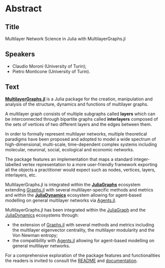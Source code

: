 # Abstract

## Title 

Multilayer Network Science in Julia with MultilayerGraphs.jl

## Speakers 

- Claudio Moroni (University of Turin);
- Pietro Monticone (University of Turin).

## Text 

[**MultilayerGraphs.jl**](https://github.com/JuliaGraphs/MultilayerGraphs.jl) is a Julia package for the creation, manipulation and analysis of the structure, dynamics and functions of multilayer graphs.

A multilayer graph consists of multiple subgraphs called **layers** which can be interconnected through bipartite graphs called **interlayers** composed of the sets of vertices of two different layers and the edges between them.

In order to formally represent multilayer networks, multiple theoretical paradigms 
have been proposed and adopted to model a wide spectrum of high-dimensional, 
multi-scale, time-dependent complex systems including molecular,
neuronal, social, ecological and economic networks.

The package features an implementation that maps a standard integer-labelled vertex representation to a more user-friendly framework exporting all the objects a practitioner would expect such as nodes, vertices, layers, interlayers, etc.

MultilayerGraphs.jl is integrated within the [**JuliaGraphs**](https://github.com/JuliaGraphs) ecosystem extending [Graphs.jl](https://github.com/JuliaGraphs/Graphs.jl) with several multilayer-specific methods and metrics and within the [**JuliaDynamics**](https://github.com/JuliaDynamics) ecosystem allowing for agent-based modelling on general multilayer networks via [Agents.jl](https://github.com/JuliaDynamics/Agents.jl).

MultilayerGraphs.jl has been integrated within the [JuliaGraph](https://github.com/JuliaGraphs) and the [JuliaDynamics](https://github.com/JuliaDynamics) ecosystems through: 

- the extension of [Graphs.jl](https://github.com/JuliaGraphs/Graphs.jl) with several methods and metrics including the multilayer eigenvector centrality, the multilayer modularity and the Von Newman entropy; 
- the compatibility with [Agents.jl](https://github.com/JuliaDynamics/Agents.jl) allowing for agent-based modelling on general multilayer networks. 

For a comprehensive exploration of the package features and functionalities the readers is invited to consult the [README](https://github.com/JuliaGraphs/MultilayerGraphs.jl/blob/main/README.md) and [documentation](https://juliagraphs.org/MultilayerGraphs).